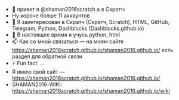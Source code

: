 - 👋 привет я @shaman2016scratch а в Скретч:
- Ну короче болше 11 аккаунтов
- 👀 Я заинтересован в Скратч (Скретч, Scratch), HTML, GitHub, Telegram, Python, Dashblocks (Dashblocks.github.io)
- 🌱  В настоящее время я учусь python, html
- 📫 Как со мной связаться — на моем сайте https://shaman2016scratch.github.io/shaman2016.github.io/ есть раздел для обратной связи
- ⚡ Fun fact: ...
- Я имею свой сайт — https://shaman2016scratch.github.io/shaman2016.github.io/
- SHAMAN2016-WIKI: https://shaman2016scratch.github.io/shaman2016.github.io/wiki

<!---
shaman2016scratch/shaman2016scratch is a ✨ special ✨ repository because its `README.md` (this file) appears on your GitHub profile.
You can click the Preview link to take a look at your changes.
--->
